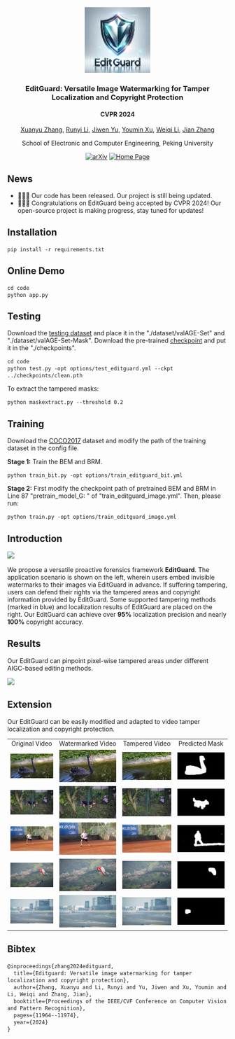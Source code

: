 <div align="center">
<img src="./asserts/Logo.png" alt="Image Alt Text" width="150" height="150">
<h3> EditGuard: Versatile Image Watermarking for Tamper Localization and Copyright Protection </h3>
<h4> CVPR 2024 </h4>
  
[Xuanyu Zhang](https://xuanyuzhang21.github.io/), [Runyi Li](https://villa.jianzhang.tech/people/runyi-li-%E6%9D%8E%E6%B6%A6%E4%B8%80/), [Jiwen Yu](https://vvictoryuki.github.io/website/), [Youmin Xu](https://zirconium2159.github.io/), [Weiqi Li](https://villa.jianzhang.tech/people/weiqi-li-%E6%9D%8E%E7%8E%AE%E7%90%A6/), [Jian Zhang](https://jianzhang.tech/)

School of Electronic and Computer Engineering, Peking University

[![arXiv](https://img.shields.io/badge/arXiv-<Paper>-<COLOR>.svg)](https://arxiv.org/pdf/2312.08883.pdf)
[![Home Page](https://img.shields.io/badge/Project_Page-<Website>-blue.svg)](https://xuanyuzhang21.github.io/project/editguard/)

</div>

## News
- 🎉🎉🎉 Our code has been released. Our project is still being updated.
- 🎉🎉🎉 Congratulations on EditGuard being accepted by CVPR 2024! Our open-source project is making progress, stay tuned for updates!

## Installation
```
pip install -r requirements.txt
```

## Online Demo
```
cd code
python app.py
```

## Testing
Download the [testing dataset](https://drive.google.com/file/d/1s3HKFOzLokVplXV65Z6xcsBJ9qI91Qfv/view?usp=sharing) and place it in the "./dataset/valAGE-Set" and "./dataset/valAGE-Set-Mask". Download the pre-trained [checkpoint](https://drive.google.com/file/d/1w4e1gpdInAv7Lj_NQ7EGgmMuInyfUYgi/view?usp=sharing) and put it in the "./checkpoints".
```
cd code
python test.py -opt options/test_editguard.yml --ckpt ../checkpoints/clean.pth
```
To extract the tampered masks:
```
python maskextract.py --threshold 0.2
```

## Training
Download the [COCO2017](http://images.cocodataset.org/zips/train2017.zip) dataset and modify the path of the training dataset in the config file.

**Stage 1:** Train the BEM and BRM. 
```
python train_bit.py -opt options/train_editguard_bit.yml
```
**Stage 2:** First modify the checkpoint path of pretrained BEM and BRM in Line 87 "pretrain_model_G: " of "train_editguard_image.yml". Then, please run:
```
python train.py -opt options/train_editguard_image.yml
```

## Introduction

![](./asserts/intro.png)

We propose a versatile proactive forensics framework **EditGuard**. The application scenario is shown on the left, wherein users embed invisible watermarks to their images via EditGuard in advance. If suffering tampering, users can defend their rights via the tampered areas and copyright information provided by EditGuard. Some supported tampering methods (marked in blue) and localization results of EditGuard are placed on the right. Our EditGuard can achieve over **95\%** localization precision and nearly **100\%** copyright accuracy.

## Results

 Our EditGuard can pinpoint pixel-wise tampered areas under different AIGC-based editing methods.

![](./asserts/result.png)

## Extension

Our EditGuard can be easily modified and adapted to video tamper localization and copyright protection.

<table>
  <tr>
    <td colspan="1"><center>Original Video</center></td>
    <td colspan="1"><center>Watermarked Video</center></td>
    <td colspan="1"><center>Tampered Video</center></td>
    <td colspan="1"><center>Predicted Mask</center></td>
  </tr>
  <tr>
    <td><img src="asserts/gif/11.gif" alt="11ori"></td>
    <td><img src="asserts/gif/11_wm.gif" alt="11wm"></td>
    <td><img src="asserts/gif/11_tamper.gif" alt="11tamper"></td>
    <td><img src="asserts/gif/11_mask.gif" alt="11mask"></td>
  </tr>
  <tr>
    <td><img src="asserts/gif/13.gif" alt="13ori"></td>
    <td><img src="asserts/gif/13_wm.gif" alt="13wm"></td>
    <td><img src="asserts/gif/13_tamper.gif" alt="13tamper"></td>
    <td><img src="asserts/gif/13_mask.gif" alt="13mask"></td>
  </tr>
  <tr>
    <td><img src="asserts/gif/tennis.gif" alt="tennisori"></td>
    <td><img src="asserts/gif/tennis_wm.gif" alt="tenniswm"></td>
    <td><img src="asserts/gif/tennis_tamper.gif" alt="tennistamper"></td>
    <td><img src="asserts/gif/tennis_mask.gif" alt="tennismask"></td>
  </tr>
  <tr>
    <td><img src="asserts/gif/umbrella.gif" alt="umori"></td>
    <td><img src="asserts/gif/umbrella_wm.gif" alt="umwm"></td>
    <td><img src="asserts/gif/umbrella_tamper.gif" alt="umtamper"></td>
    <td><img src="asserts/gif/umbrella_mask.gif" alt="ummask"></td>
  </tr>
  <tr>
    <td><img src="asserts/gif/3.gif" alt="tennisori"></td>
    <td><img src="asserts/gif/3_wm.gif" alt="tenniswm"></td>
    <td><img src="asserts/gif/3_tamper.gif" alt="tennistamper"></td>
    <td><img src="asserts/gif/3_mask.gif" alt="tennismask"></td>
  </tr>
  

</table>

## Bibtex
```
@inproceedings{zhang2024editguard,
  title={Editguard: Versatile image watermarking for tamper localization and copyright protection},
  author={Zhang, Xuanyu and Li, Runyi and Yu, Jiwen and Xu, Youmin and Li, Weiqi and Zhang, Jian},
  booktitle={Proceedings of the IEEE/CVF Conference on Computer Vision and Pattern Recognition},
  pages={11964--11974},
  year={2024}
}
```
